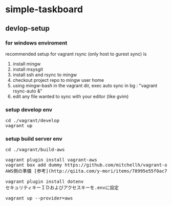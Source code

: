 simple-taskboard
================

## devlop-setup

### for windows enviroment

recommended setup for vagrant rsync (only host to gurest sync) is

1. install mingw
2. install msysgit
3. install ssh and rsync to mingw
4. checkout project repo to mingw user home
5. using mingw-bash in the vagrant dir, exec auto sync in bg : "vagrant rsync-auto &"
6. edit any file wanted to sync with your editor (like gvim)

### setup develop env

<pre>
cd ./vagrant/develop
vagrant up
</pre>

### setup build server env

<pre>
cd ./vagrant/build-aws

vagrant plugin install vagrant-aws
vagrant box add dummy https://github.com/mitchellh/vagrant-aws/raw/master/dummy.box
AWS側の準備 [参考](http://qiita.com/y-mori/items/78995e55f0ac7497df5b)

vagrant plugin install dotenv
セキュリティキーＩＤおよびアクセスキーを.envに設定

vagrant up --provider=aws
</pre>



